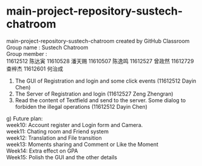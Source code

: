 # main-project-repository-sustech-chatroom
main-project-repository-sustech-chatroom created by GitHub Classroom   
Group name : Sustech Chatroom   
Group member :   
      11612512 陈达寅
      11610528 潘天赐
      11610507 陈逸鸣
      11612527 曾政然
      11612729 查梓杰
      11612601 何治成   
      
1. The GUI of Registration and login and some click events (11612512 Dayin Chen)   
2. The Server of Registration and login (11612527 Zeng Zhengran)   
3. Read the content of Textfield and send to the server. Some dialog to forbiden the illegal operations (11612512 Dayin Chen)   


g) Future plan:   
   week10: Account register and Login form and Camera.   
   week11: Chating room and Friend system   
   week12: Translation and File transition   
   week13: Moments sharing and Comment or Like the Moment   
   Week14: Extra effect on GPA   
   Week15: Polish the GUI and the other details   
